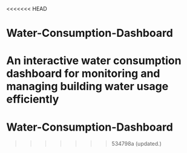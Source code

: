 <<<<<<< HEAD
# Water-Consumption-Dashboard
An interactive water consumption dashboard for monitoring and managing building water usage efficiently
=======
# Water-Consumption-Dashboard
>>>>>>> 534798a (updated.)

